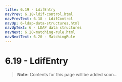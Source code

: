 ```yaml
---
title: 6.19 - LdifEntry
navPrev: 6.18-ldif-control.html
navPrevText: 6.18 - LdifControl
navUp: 6-ldap-data-structures.html
navUpText: 6 - LDAP data structures
navNext: 6.20-matching-rule.html
navNextText: 6.20 - MatchingRule
---
```


# 6.19 - LdifEntry

>**Note:** Contents for this page will be added soon...
